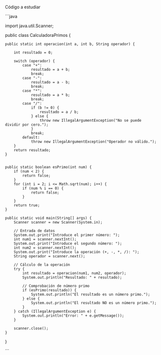 Código a estudiar

´´´java

import java.util.Scanner;

public class CalculadoraPrimos {

    public static int operacion(int a, int b, String operador) {

        int resultado = 0;
        
        switch (operador) {
            case "+":
                resultado = a + b;
                break;
            case "-":
                resultado = a - b;
                break;
            case "*":
                resultado = a * b;
                break;
            case "/":
                if (b != 0) {
                    resultado = a / b;
                } else {
                    throw new IllegalArgumentException("No se puede dividir por cero.");
                }
                break;
            default:
                throw new IllegalArgumentException("Operador no válido.");
        }
        return resultado;
    }
    

    public static boolean esPrimo(int num) {
        if (num < 2) {
            return false;
        }
        for (int i = 2; i <= Math.sqrt(num); i++) {
            if (num % i == 0) {
                return false;
            }
        }
        return true;
    }

    public static void main(String[] args) {
        Scanner scanner = new Scanner(System.in);

        // Entrada de datos
        System.out.print("Introduce el primer número: ");
        int num1 = scanner.nextInt();
        System.out.print("Introduce el segundo número: ");
        int num2 = scanner.nextInt();
        System.out.print("Introduce la operación (+, -, *, /): ");
        String operador = scanner.next();

        // Cálculo de la operación
        try {
            int resultado = operacion(num1, num2, operador);
            System.out.println("Resultado: " + resultado);
            
            // Comprobación de número primo
            if (esPrimo(resultado)) {
                System.out.println("El resultado es un número primo.");
            } else {
                System.out.println("El resultado NO es un número primo.");
            }
        } catch (IllegalArgumentException e) {
            System.out.println("Error: " + e.getMessage());
        }

        scanner.close();
    }
}

´´´
